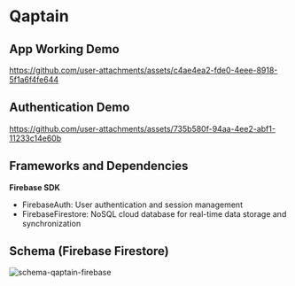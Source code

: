 # Qaptain

## App Working Demo

https://github.com/user-attachments/assets/c4ae4ea2-fde0-4eee-8918-5f1a6f4fe644

## Authentication Demo

https://github.com/user-attachments/assets/735b580f-94aa-4ee2-abf1-11233c14e60b

## Frameworks and Dependencies

**Firebase SDK**
- FirebaseAuth: User authentication and session management
- FirebaseFirestore: NoSQL cloud database for real-time data storage and synchronization

## Schema (Firebase Firestore)
![schema-qaptain-firebase](https://github.com/user-attachments/assets/f78eb2d3-6aff-4149-8a5d-ee54ffc37cd4)
